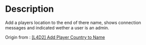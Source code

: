 # Description

Add a players location to the end of there name, shows connection messages and indicated wether a user is an admin.

Origin from : [[L4D2] Add Player Country to Name](https://forums.alliedmods.net/showpost.php?p=2721313&postcount=60)
